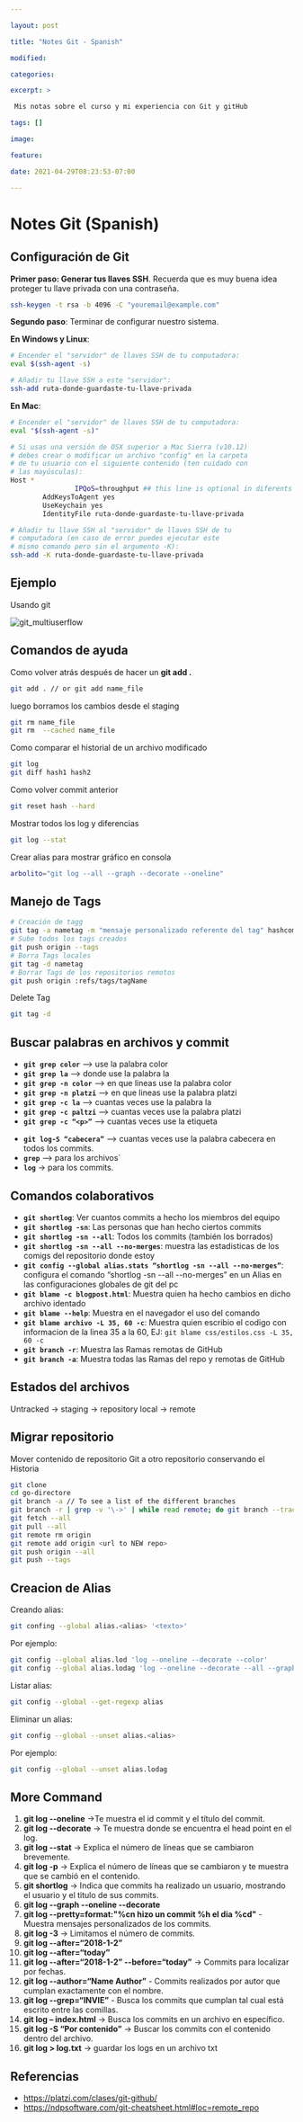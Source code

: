```yaml
---

layout: post

title: "Notes Git - Spanish"

modified:

categories:

excerpt: >

 Mis notas sobre el curso y mi experiencia con Git y gitHub

tags: []

image:

feature:

date: 2021-04-29T08:23:53-07:00

---
```


# Notes Git (Spanish)

## Configuración de Git

**Primer paso: Generar tus llaves SSH**. Recuerda que es muy buena idea proteger tu llave privada con una contraseña.

```bash
ssh-keygen -t rsa -b 4096 -C "youremail@example.com"
```

**Segundo paso**: Terminar de configurar nuestro sistema.

**En Windows y Linux**:

```bash
# Encender el "servidor" de llaves SSH de tu computadora:
eval $(ssh-agent -s)

# Añadir tu llave SSH a este "servidor":
ssh-add ruta-donde-guardaste-tu-llave-privada
```

**En Mac**:

```bash
# Encender el "servidor" de llaves SSH de tu computadora:
eval "$(ssh-agent -s)"

# Si usas una versión de OSX superior a Mac Sierra (v10.12)
# debes crear o modificar un archivo "config" en la carpeta
# de tu usuario con el siguiente contenido (ten cuidado con
# las mayúsculas):
Host *
				IPQoS=throughput ## this line is optional in diferents version on mac
        AddKeysToAgent yes
        UseKeychain yes
        IdentityFile ruta-donde-guardaste-tu-llave-privada

# Añadir tu llave SSH al "servidor" de llaves SSH de tu
# computadora (en caso de error puedes ejecutar este
# mismo comando pero sin el argumento -K):
ssh-add -K ruta-donde-guardaste-tu-llave-privada
```

## Ejemplo

Usando git

![git_multiuserflow](/images/post/git_multiuserflow.png)

## Comandos de ayuda

Como volver atrás después de hacer un **git add .**

```sh
git add . // or git add name_file
```

luego borramos los cambios desde el staging

```sh
git rm name_file
git rm  --cached name_file
```

Como comparar el historial de un archivo modificado

```sh
git log
git diff hash1 hash2
```

Como volver commit anterior

```bash
git reset hash --hard
```

Mostrar todos los log y diferencias

```bash
git log --stat
```

Crear alias para mostrar gráfico en consola

```bash
arbolito="git log --all --graph --decorate --oneline"
```

## Manejo de Tags

```bash
# Creación de tagg
git tag -a nametag -m "mensaje personalizado referente del tag" hashcommit
# Sube todos los tags creados
git push origin --tags
# Borra Tags locales
git tag -d nametag
# Borrar Tags de los repositorios remotos
git push origin :refs/tags/tagName
```

Delete Tag

```bash
git tag -d
```



## Buscar palabras en archivos y commit

- **`git grep color`** --> use la palabra color
- **`git grep la`** --> donde use la palabra la
- **`git grep -n color`** –> en que lineas use la palabra color
- **`git grep -n platzi`** --> en que lineas use la palabra platzi
- **`git grep -c la`** --> cuantas veces use la palabra la
- **`git grep -c paltzi`** --> cuantas veces use la palabra platzi
- **`git grep -c “<p>”`** –> cuantas veces use la etiqueta <p>
- **`git log-S “cabecera”`** --> cuantas veces use la palabra cabecera en
  todos los commits.
- **`grep`** –> para los archivos`
- **`log`** -> para los commits.

## Comandos colaborativos

- **`git shortlog`**: Ver cuantos commits a hecho los miembros del equipo
- **`git shortlog -sn`**: Las personas que han hecho ciertos commits
- **`git shortlog -sn --all`**: Todos los commits (también los borrados)
- **`git shortlog -sn --all --no-merges`**: muestra las estadisticas de los comigs del repositorio donde estoy
- **`git config --global alias.stats “shortlog -sn --all --no-merges”`**: configura el comando “shortlog -sn --all --no-merges” en un Alias en las configuraciones globales de git del pc
- **`git blame -c blogpost.html`**: Muestra quien ha hecho cambios en dicho archivo identado
- **`git blame --help`**: Muestra en el navegador el uso del comando
- **`git blame archivo -L 35, 60 -c`**: Muestra quien escribio el codigo con informacion de la linea 35 a la 60, EJ: `git blame css/estilos.css -L 35, 60 -c`
- **`git branch -r`**: Muestra las Ramas remotas de GitHub
- **`git branch -a`**: Muestra todas las Ramas del repo y remotas de GitHub



## Estados del archivos

Untracked  -> staging  -> repository local -> remote

## Migrar repositorio
Mover contenido de repositorio Git a otro repositorio conservando el Historia

```sh
git clone
cd go-directore
git branch -a // To see a list of the different branches
git branch -r | grep -v '\->' | while read remote; do git branch --track "${remote#origin/}" "$remote"; done
git fetch --all
git pull --all
git remote rm origin
git remote add origin <url to NEW repo>
git push origin --all
git push --tags

```

## Creacion de Alias

Creando alias:
```sh
git confing --global alias.<alias> '<texto>'
```
Por ejemplo:
```sh
git config --global alias.lod 'log --oneline --decorate --color'
git config --global alias.lodag 'log --oneline --decorate --all --graph'
```
Listar alias:
```sh
git config --global --get-regexp alias
```
Eliminar un alias:
```sh
git config --global --unset alias.<alias>
```
Por ejemplo:
```sh
git config --global --unset alias.lodag
```

## More Command

1. **git log --oneline** ->Te muestra el id commit y el título del commit.
2. **git log --decorate** -> Te muestra donde se encuentra el head point en el log.
3. **git log --stat** -> Explica el número de líneas que se cambiaron brevemente.
4. **git log -p** -> Explica el número de líneas que se cambiaron y te muestra que se cambió en el contenido.
5. **git shortlog** -> Indica que commits ha realizado un usuario, mostrando el usuario y el titulo de sus commits.
6. **git log --graph --oneline --decorate**
7. **git log --pretty=format:"%cn hizo un commit %h el dia %cd"** - Muestra mensajes personalizados de los commits.
8. **git log -3** -> Limitamos el número de commits.
9. **git log --after=“2018-1-2”**
10. **git log --after=“today”**
11. **git log --after=“2018-1-2” --before=“today”** -> Commits para localizar por fechas.
12. **git log --author=“Name Author”** - Commits realizados por autor que cumplan exactamente con el nombre.
13. **git log --grep=“INVIE”** - Busca los commits que cumplan tal cual está escrito entre las comillas.
14. **git log – index.html** -> Busca los commits en un archivo en específico.
15. **git log -S “Por contenido”** -> Buscar los commits con el contenido dentro del archivo.
16. **git log > log.txt** -> guardar los logs en un archivo txt



## Referencias

- https://platzi.com/clases/git-github/
- https://ndpsoftware.com/git-cheatsheet.html#loc=remote_repo
